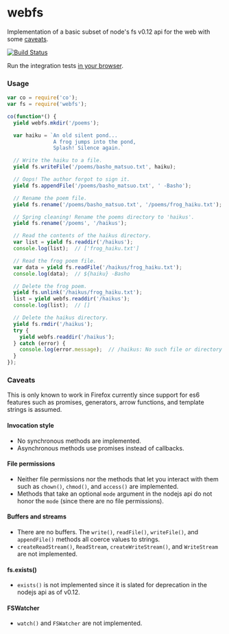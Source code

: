 webfs
=====

Implementation of a basic subset of node's fs v0.12 api for the web with some [caveats](#caveats).

[![Build Status](https://travis-ci.org/gaye/webfs.png?branch=master)](https://travis-ci.org/gaye/webfs)

Run the integration tests [in your browser](https://gaye.github.io/webfs/test/integration/).

### Usage

```js
var co = require('co');
var fs = require('webfs');

co(function*() {
  yield webfs.mkdir('/poems');

  var haiku = `An old silent pond...
               A frog jumps into the pond,
               Splash! Silence again.`

  // Write the haiku to a file.
  yield fs.writeFile('/poems/basho_matsuo.txt', haiku);

  // Oops! The author forgot to sign it.
  yield fs.appendFile('/poems/basho_matsuo.txt', ' -Basho');

  // Rename the poem file.
  yield fs.rename('/poems/basho_matsuo.txt', '/poems/frog_haiku.txt');

  // Spring cleaning! Rename the poems directory to 'haikus'.
  yield fs.rename('/poems', '/haikus');

  // Read the contents of the haikus directory.
  var list = yield fs.readdir('/haikus');
  console.log(list);  // ['frog_haiku.txt']

  // Read the frog poem file.
  var data = yield fs.readFile('/haikus/frog_haiku.txt');
  console.log(data);  // ${haiku} -Basho

  // Delete the frog poem.
  yield fs.unlink('/haikus/frog_haiku.txt');
  list = yield webfs.readdir('/haikus');
  console.log(list);  // []

  // Delete the haikus directory.
  yield fs.rmdir('/haikus');
  try {
    yield webfs.readdir('/haikus');
  } catch (error) {
    console.log(error.message);  // /haikus: No such file or directory
  }
});
```

### Caveats

This is only known to work in Firefox currently since support for es6
features such as promises, generators, arrow functions, and template
strings is assumed.

#### Invocation style

+ No synchronous methods are implemented.
+ Asynchronous methods use promises instead of callbacks.

#### File permissions

+ Neither file permissions nor the methods that let you interact with
  them such as `chown()`, `chmod()`, and `access()` are implemented.
+ Methods that take an optional `mode` argument in the nodejs api do not
  honor the `mode` (since there are no file permissions).

#### Buffers and streams

+ There are no buffers. The `write()`, `readFile()`, `writeFile()`, and
  `appendFile()` methods all coerce values to strings.
+ `createReadStream()`, `ReadStream`, `createWriteStream()`, and
  `WriteStream` are not implemented.

#### fs.exists()

+ `exists()` is not implemented since it is slated for deprecation in
  the nodejs api as of v0.12.

#### FSWatcher

+ `watch()` and `FSWatcher` are not implemented.

